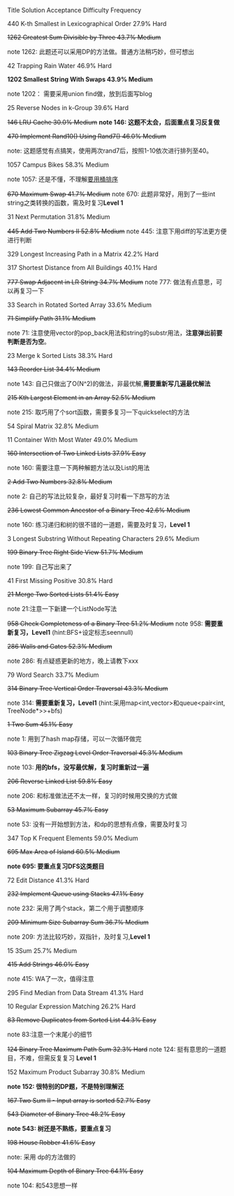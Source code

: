 Title	Solution	Acceptance	Difficulty	Frequency  

440	K-th Smallest in Lexicographical Order    		27.9%	Hard

	
~~1262 Greatest Sum Divisible by Three    		43.7%	Medium~~

note 1262: 此题还可以采用DP的方法做。普通方法稍巧妙，但可想出


42	Trapping Rain Water    		46.9%	Hard	


**1202	Smallest String With Swaps    		43.9%	Medium**	

note 1202： 需要采用union find做，放到后面写blog


	
25 Reverse Nodes in k-Group    		39.6%	Hard	

~~146	LRU Cache    		30.0%	Medium~~
**note 146: 这题不太会，后面重点复习反复做**


~~470	Implement Rand10() Using Rand7()    		46.0%	Medium~~

note: 这题感觉有点搞笑，使用两次rand7后，按照1-10依次进行排列至40。	

	
1057 Campus Bikes    		58.3%	Medium	

note 1057: 还是不懂，不理解[要用桶排序](https://www.youtube.com/watch?v=R5OzU68vTKs)


~~670	 Maximum Swap    		41.7%	Medium~~
note 670: 此题非常好，用到了一些int string之类转换的函数，需及时复习**Level 1**

	
31 Next Permutation    		31.8%	Medium	



~~445	 Add Two Numbers II    		52.8%	Medium~~
note 445: 注意下用diff的写法更方便进行判断	



329	 Longest Increasing Path in a Matrix    		42.2%	Hard	



317	 Shortest Distance from All Buildings    		40.1%	Hard	



~~777	Swap Adjacent in LR String    		34.7%	Medium~~
note 777: 做法有点意思，可以再复习一下	


	
33  Search in Rotated Sorted Array    		33.6%	Medium	


	
~~71 Simplify Path     		31.1%	Medium~~

note 71: 注意使用vector的pop_back用法和string的substr用法，**注意弹出前要判断是否为空**。	



23	Merge k Sorted Lists    		38.3%	Hard	

~~143	Reorder List    		34.4%	Medium~~

note 143: 自己只做出了O(N^2)的做法，非最优解,**需要重新写几遍最优解法**


~~215	Kth Largest Element in an Array    		52.5%	Medium~~

note 215: 取巧用了个sort函数，需要多复习一下quickselect的方法

	
54  Spiral Matrix    		32.8%	Medium	


11	 Container With Most Water    		49.0%	Medium	


 ~~160	Intersection of Two Linked Lists    37.9%	Easy~~

 note 160: 需要注意一下两种解题方法以及List的用法


~~2	Add Two Numbers    		32.8%	Medium~~

note 2: 自己的写法比较复杂，最好复习时看一下昂写的方法	


~~236	Lowest Common Ancestor of a Binary Tree     		42.6%	Medium~~

note 160: 练习递归和树的很不错的一道题，需要及时复习，**Level 1**	


3	Longest Substring Without Repeating Characters    		29.6%	Medium



~~199	Binary Tree Right Side View    		51.7%	Medium~~

note 199: 自己写出来了


	
41 First Missing Positive    		30.8%	Hard	

	
~~21   Merge Two Sorted Lists    		51.4%	Easy~~	

note 21:注意一下新建一个ListNode写法


~~958	Check Completeness of a Binary Tree    		51.2%	Medium~~
note 958: **需要重新复习，Level1** (hint:BFS+设定标志seennull)


~~286	Walls and Gates    		52.3%	Medium~~	

note 286: 有点疑惑更新的地方，晚上请教下xxx


79	Word Search    		33.7%	Medium	

~~314	Binary Tree Vertical Order Traversal    		43.3%	Medium~~

note 314: **需要重新复习，Level1** (hint:采用map<int,vector<int>>和queue<pair<int, TreeNode*>>+bfs)	

~~1	Two Sum    		45.1%	Easy~~

note 1: 用到了hash map存储，可以一次循环做完	



~~103	Binary Tree Zigzag Level Order Traversal    		45.3%	Medium~~

note 103: **用的bfs，没写最优解，复习时重新过一遍**
	
~~206  Reverse Linked List    		59.8%	Easy~~

note 206: 和标准做法还不太一样，复习的时候用交换的方式做

	
~~53     Maximum Subarray    		45.7%	Easy~~

note 53: 没有一开始想到方法，和dp的思想有点像，需要及时复习	


347	Top K Frequent Elements    		59.0%	Medium	

~~695	Max Area of Island    		60.5%	Medium~~

**note 695: 要重点复习DFS这类题目**	


72	Edit Distance    		41.3%	Hard	

~~232	 Implement Queue using Stacks    		47.1%	Easy~~

note 232: 采用了两个stack，第二个用于调整顺序


~~209	Minimum Size Subarray Sum    		36.7%	Medium~~

note 209: 方法比较巧妙，双指针，及时复习,**Level 1**	


15	3Sum    		25.7%	Medium	
	
~~415	Add Strings    		46.0%	Easy~~

note 415: WA了一次，值得注意


295	Find Median from Data Stream    		41.3%	Hard	


10	Regular Expression Matching    		26.2%	Hard	
	
~~83 Remove Duplicates from Sorted List    		44.3%	Easy~~

note 83:注意一个末尾小的细节


~~124	Binary Tree Maximum Path Sum    		32.3%	Hard~~
note 124: 挺有意思的一道题目，不难，但需反复复习 **Level 1**	

152	Maximum Product Subarray    		30.8%	Medium	

**note 152: 很特别的DP题，不是特别理解还**

	
~~167 Two Sum II - Input array is sorted    		52.7%	Easy~~


~~543	 Diameter of Binary Tree     		48.2%	Easy~~	

**note 543: 树还是不熟练，要重点复习**	

~~198	 House Robber    		41.6%	Easy~~

note: 采用 dp的方法做的	

~~104	 Maximum Depth of Binary Tree    		64.1%	Easy~~	

note 104: 和543思想一样
